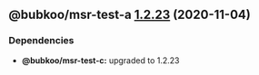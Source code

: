 ## @bubkoo/msr-test-a [1.2.23](https://github.com/bubkoo/monorepo-semantic-release/compare/@bubkoo/msr-test-a@1.2.22...@bubkoo/msr-test-a@1.2.23) (2020-11-04)





### Dependencies

* **@bubkoo/msr-test-c:** upgraded to 1.2.23
